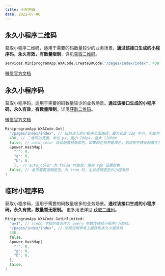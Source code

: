 ```yaml
---
title: 小程序码
date: 2021-07-06
---
```




## 永久小程序二维码

获取小程序二维码，适用于需要的码数量较少的业务场景。**通过该接口生成的小程序码，永久有效，有数量限制**，详见[获取二维码](https://developers.weixin.qq.com/miniprogram/dev/framework/open-ability/qr-code.html)。

``` go
services.MiniprogramApp.WXACode.CreateQRCode("/pages/index/index", 430)
```

[微信官方文档](https://developers.weixin.qq.com/miniprogram/dev/api-backend/open-api/qr-code/wxacode.createQRCode.html)

## 永久小程序码

获取小程序码，适用于需要的码数量较少的业务场景。**通过该接口生成的小程序码，永久有效，有数量限制**，详见[获取二维码](https://developers.weixin.qq.com/miniprogram/dev/framework/open-ability/qr-code.html)。

[微信官方文档](https://developers.weixin.qq.com/miniprogram/dev/api-backend/open-api/qr-code/wxacode.get.html)

``` go
MiniprogramApp.WXACode.Get(
  "/pages/index/index", // 扫码进入的小程序页面路径，最大长度 128 字节，不能为空；对于小游戏，可以只传入 query 部分。
  430, // 二维码的宽度，单位 px。最小 280px，最大 1280px
  false, // auto_color 自动配置线条颜色，如果颜色依然是黑色，则说明不建议配置主色调
  &power.HashMap{
    "r": 0,
    "g": 0,
    "b": 0,
	},  // auto_color 为 false 时生效，使用 rgb 设置颜色
  false, // 是否需要透明底色，为 true 时，生成透明底色的小程序码
)
```



## 临时小程序码

获取小程序码，适用于需要的码数量极多的业务场景。**通过该接口生成的小程序码，永久有效，数量暂无限制。** 更多用法详见 [获取二维码](https://developers.weixin.qq.com/miniprogram/dev/framework/open-ability/qr-code.html)。

``` go
MiniprogramApp.WXACode.GetUnlimited(
  "a=1", // scene 字段的值会作为 query 参数传递给小程序/小游戏。
  "/pages/index/index", // 字段说明参考上面获取永久小程序码
  430,
  false,
  &power.HashMap{
    "r": 0,
    "g": 0,
    "b": 0,
  },
  false,
)
```

